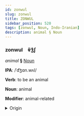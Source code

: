 ```yaml
---
id: zonwul
slug: zonwul
title: ZONWUL
sidebar_position: 520
tags: [zonwul, Noun, Indo-Iranian]
description: animal § Noun
---
```


### zonwul&emsp;<span kind="abugida">ⱴ̃ʒ͊ʃ</span>

*animal* **§** [Noun](../../tags/Noun)

**IPA**: /ˈd͡ʒɑn.wʌl/

**Verb**: to be an animal

**Noun**: animal

**Modifier**: animal-related

<details>
    <summary>Origin</summary>
    Hindi जानवर jānvar [d͡ʒä̃ːn̪.wəɾ]<br/>
    <em>Indo-Iranian Language Family</em>
</details>
